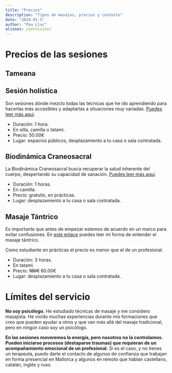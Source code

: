 ```yaml
---
title: "Precios"
description: "Tipos de masajes, precios y contexto"
date: "2024-01-5"
author: "Pau Lluc"
aliases: /servicios/
---
```


# Precios de las sesiones

## Tameana

## Sesión holística

Son sesiones dónde mezclo todas las técnicas que he ido aprendiendo para hacerlas más accesibles y adaptarlas a
situaciones muy variadas. [Puedes leer más aquí](/masaje/pau/).

- Duración: 1 hora.
- En silla, camilla o tatami.
- Precio: 50.00€
- Lugar: espacios públicos, desplazamiento a tu casa o sala contratada.

## Biodinámica Craneosacral

La Biodinámica Craneosacral busca recuperar la salud inherente del cuerpo, despertando su capacidad de
sanación. [Puedes leer más aquí](/masaje/biodinamica_craneosacral).

- Duración: 1 horas.
- En camilla.
- Precio: gratuito, en prácticas.
- Lugar: desplazamiento a tu casa o sala contratada.

## Masaje Tántrico

Es importante que antes de empezar estemos de acuerdo en un marco para evitar confusiones.
En [este enlace](/masaje/tantrico) puedes leer mi forma de entender el masaje tántrico.

Como estudiante en prácticas el precio es menor que el de un profesional.

- Duración: 3 horas.
- En tatami.
- Precio: ~~180€~~ 60.00€
- Lugar: desplazamiento a tu casa o sala contratada.

# Límites del servicio

**No soy psicólogo.** He estudiado técnicas de masaje y me considero masajista. He vivido muchas experiencias durante
mis formaciones que creo que pueden ayudar a otros y que van más allá del masaje tradicional, pero en ningún caso soy un
psicólogo.

**En las sesiones moveremos la energía, pero nosotros no la controlamos. Pueden iniciarse procesos (destaparse
traumas) que requieran de un acompañamiento emocional de un profesional.** Si es el caso, y no tienes un terapeuta,
puedo darte el contacto de algunos de confianza que trabajan en forma presencial 
en Mallorca y algunos en remoto que hablan castellano, catalán, inglés y ruso.
